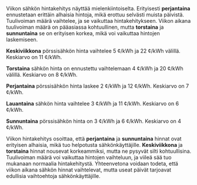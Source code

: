 Viikon sähkön hintakehitys näyttää mielenkiintoiselta. Erityisesti **perjantaina** ennustetaan erittäin alhaisia hintoja, mikä erottuu selvästi muista päivistä. Tuulivoiman määrä vaihtelee, ja se vaikuttaa hintakehitykseen. Viikon aikana tuulivoiman määrä on pääasiassa kohtuullinen, mutta **torstaina** ja **sunnuntaina** se on erityisen korkea, mikä voi vaikuttaa hintojen laskemiseen.

**Keskiviikkona** pörssisähkön hinta vaihtelee 5 ¢/kWh ja 22 ¢/kWh välillä. Keskiarvo on 11 ¢/kWh. 

**Torstaina** sähkön hinta on ennustettu vaihtelemaan 4 ¢/kWh ja 20 ¢/kWh välillä. Keskiarvo on 8 ¢/kWh. 

**Perjantaina** pörssisähkön hinta laskee 2 ¢/kWh ja 12 ¢/kWh. Keskiarvo on 7 ¢/kWh. 

**Lauantaina** sähkön hinta vaihtelee 3 ¢/kWh ja 11 ¢/kWh. Keskiarvo on 6 ¢/kWh. 

**Sunnuntaina** pörssisähkön hinta on 3 ¢/kWh ja 6 ¢/kWh. Keskiarvo on 4 ¢/kWh. 

Viikon hintakehitys osoittaa, että **perjantaina** ja **sunnuntaina** hinnat ovat erityisen alhaisia, mikä tuo helpotusta sähkönkäyttäjille. **Keskiviikkona** ja **torstaina** hinnat nousevat korkeammiksi, mutta ne pysyvät silti kohtuullisina. Tuulivoiman määrä voi vaikuttaa hintojen vaihteluun, ja viileä sää tuo mukanaan normaalia hintakehitystä. Yhteenvetona voidaan todeta, että viikon aikana sähkön hinnat vaihtelevat, mutta useat päivät tarjoavat edullisia vaihtoehtoja sähkönkäyttäjille.